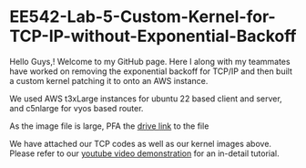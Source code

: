 # EE542-Lab-5-Custom-Kernel-for-TCP-IP-without-Exponential-Backoff

Hello Guys,! Welcome to my GitHub page. Here I along with my teammates have worked on removing the exponential backoff for TCP/IP and then built a custom kernel patching it to onto an AWS instance. 

We used AWS t3xLarge instances for ubuntu 22 based client and server, and c5nlarge for vyos based router. 

As the image file is large, PFA the [drive link](https://drive.google.com/drive/folders/1TSwMnZnliRKstiyG-CB0ZTMuCx5u08SP?usp=drive_link) to the file

We have attached our TCP codes as well as our kernel images above. Please refer to our [youtube video demonstration](https://www.youtube.com/watch?v=todOqsPI3iM&list=PLwbusIR2TXc9L8mw6yynKaSLTFpsQmKYD&index=1) for an in-detail tutorial. 




 
